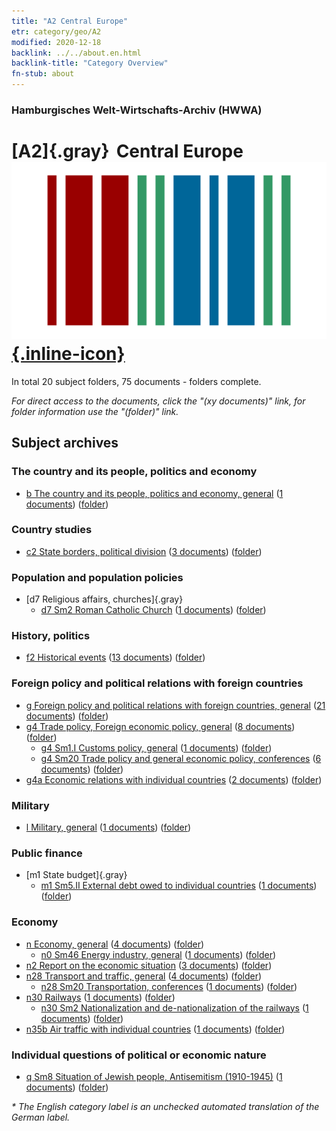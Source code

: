 ```yaml
---
title: "A2 Central Europe"
etr: category/geo/A2
modified: 2020-12-18
backlink: ../../about.en.html
backlink-title: "Category Overview"
fn-stub: about
---
```


### Hamburgisches Welt-Wirtschafts-Archiv (HWWA)
# [A2]{.gray}&#8201; Central Europe&#160; [![Wikidata item](/images/Wikidata-logo.svg){.inline-icon}](http://www.wikidata.org/entity/Q27509)





In total 20 subject folders, 75 documents - folders complete.

_For direct access to the documents, click the "(xy documents)" link, for folder information use the "(folder)" link._

## Subject archives



### The country and its people, politics and economy

- [b The country and its people, politics and economy, general](../../../subject/about.en.html#b) (<a href="https://dfg-viewer.de/show/?tx_dlf[id]=https://pm20.zbw.eu/mets/sh/1408xx/140895/1441xx/144196/public.mets.en.xml" target="_blank">1 documents</a>) ([folder](http://purl.org/pressemappe20/folder/sh/140895,144196))

### Country studies

- [c2 State borders, political division](../../../subject/about.en.html#c2) (<a href="https://dfg-viewer.de/show/?tx_dlf[id]=https://pm20.zbw.eu/mets/sh/1408xx/140895/1442xx/144202/public.mets.en.xml" target="_blank">3 documents</a>) ([folder](http://purl.org/pressemappe20/folder/sh/140895,144202))

### Population and population policies

- [d7 Religious affairs, churches]{.gray}
  - [d7 Sm2 Roman Catholic Church](../../../subject/about.en.html#d7_Sm2) (<a href="https://dfg-viewer.de/show/?tx_dlf[id]=https://pm20.zbw.eu/mets/sh/1408xx/140895/1442xx/144243/public.mets.en.xml" target="_blank">1 documents</a>) ([folder](http://purl.org/pressemappe20/folder/sh/140895,144243))

### History, politics

- [f2 Historical events](../../../subject/about.en.html#f2) (<a href="https://dfg-viewer.de/show/?tx_dlf[id]=https://pm20.zbw.eu/mets/sh/1408xx/140895/1442xx/144286/public.mets.en.xml" target="_blank">13 documents</a>) ([folder](http://purl.org/pressemappe20/folder/sh/140895,144286))

### Foreign policy and political relations with foreign countries

- [g Foreign policy and political relations with foreign countries, general](../../../subject/about.en.html#g) (<a href="https://dfg-viewer.de/show/?tx_dlf[id]=https://pm20.zbw.eu/mets/sh/1408xx/140895/1444xx/144451/public.mets.en.xml" target="_blank">21 documents</a>) ([folder](http://purl.org/pressemappe20/folder/sh/140895,144451))
- [g4 Trade policy, Foreign economic policy, general](../../../subject/about.en.html#g4) (<a href="https://dfg-viewer.de/show/?tx_dlf[id]=https://pm20.zbw.eu/mets/sh/1408xx/140895/1444xx/144470/public.mets.en.xml" target="_blank">8 documents</a>) ([folder](http://purl.org/pressemappe20/folder/sh/140895,144470))
  - [g4 Sm1.I Customs policy, general](../../../subject/about.en.html#g4_Sm1.I) (<a href="https://dfg-viewer.de/show/?tx_dlf[id]=https://pm20.zbw.eu/mets/sh/1408xx/140895/1444xx/144471/public.mets.en.xml" target="_blank">1 documents</a>) ([folder](http://purl.org/pressemappe20/folder/sh/140895,144471))
  - [g4 Sm20 Trade policy and general economic policy, conferences](../../../subject/about.en.html#g4_Sm20) (<a href="https://dfg-viewer.de/show/?tx_dlf[id]=https://pm20.zbw.eu/mets/sh/1408xx/140895/1503xx/150373/public.mets.en.xml" target="_blank">6 documents</a>) ([folder](http://purl.org/pressemappe20/folder/sh/140895,150373))
- [g4a Economic relations with individual countries](../../../subject/about.en.html#g4a) (<a href="https://dfg-viewer.de/show/?tx_dlf[id]=https://pm20.zbw.eu/mets/sh/1408xx/140895/1445xx/144531/public.mets.en.xml" target="_blank">2 documents</a>) ([folder](http://purl.org/pressemappe20/folder/sh/140895,144531))

### Military

- [l Military, general](../../../subject/about.en.html#l) (<a href="https://dfg-viewer.de/show/?tx_dlf[id]=https://pm20.zbw.eu/mets/sh/1408xx/140895/1447xx/144762/public.mets.en.xml" target="_blank">1 documents</a>) ([folder](http://purl.org/pressemappe20/folder/sh/140895,144762))

### Public finance

- [m1 State budget]{.gray}
  - [m1 Sm5.II External debt owed to individual countries](../../../subject/about.en.html#m1_Sm5.II) (<a href="https://dfg-viewer.de/show/?tx_dlf[id]=https://pm20.zbw.eu/mets/sh/1408xx/140895/1448xx/144819/public.mets.en.xml" target="_blank">1 documents</a>) ([folder](http://purl.org/pressemappe20/folder/sh/140895,144819))

### Economy

- [n Economy, general](../../../subject/about.en.html#n) (<a href="https://dfg-viewer.de/show/?tx_dlf[id]=https://pm20.zbw.eu/mets/sh/1408xx/140895/1449xx/144930/public.mets.en.xml" target="_blank">4 documents</a>) ([folder](http://purl.org/pressemappe20/folder/sh/140895,144930))
  - [n0 Sm46 Energy industry, general](../../../subject/about.en.html#n0_Sm46) (<a href="https://dfg-viewer.de/show/?tx_dlf[id]=https://pm20.zbw.eu/mets/sh/1408xx/140895/1458xx/145852/public.mets.en.xml" target="_blank">1 documents</a>) ([folder](http://purl.org/pressemappe20/folder/sh/140895,145852))
- [n2 Report on the economic situation](../../../subject/about.en.html#n2) (<a href="https://dfg-viewer.de/show/?tx_dlf[id]=https://pm20.zbw.eu/mets/sh/1408xx/140895/1449xx/144972/public.mets.en.xml" target="_blank">3 documents</a>) ([folder](http://purl.org/pressemappe20/folder/sh/140895,144972))
- [n28 Transport and traffic, general](../../../subject/about.en.html#n28) (<a href="https://dfg-viewer.de/show/?tx_dlf[id]=https://pm20.zbw.eu/mets/sh/1408xx/140895/1455xx/145509/public.mets.en.xml" target="_blank">4 documents</a>) ([folder](http://purl.org/pressemappe20/folder/sh/140895,145509))
  - [n28 Sm20 Transportation, conferences](../../../subject/about.en.html#n28_Sm20) (<a href="https://dfg-viewer.de/show/?tx_dlf[id]=https://pm20.zbw.eu/mets/sh/1408xx/140895/1505xx/150580/public.mets.en.xml" target="_blank">1 documents</a>) ([folder](http://purl.org/pressemappe20/folder/sh/140895,150580))
- [n30 Railways](../../../subject/about.en.html#n30) (<a href="https://dfg-viewer.de/show/?tx_dlf[id]=https://pm20.zbw.eu/mets/sh/1408xx/140895/1455xx/145531/public.mets.en.xml" target="_blank">1 documents</a>) ([folder](http://purl.org/pressemappe20/folder/sh/140895,145531))
  - [n30 Sm2 Nationalization and de-nationalization of the railways](../../../subject/about.en.html#n30_Sm2) (<a href="https://dfg-viewer.de/show/?tx_dlf[id]=https://pm20.zbw.eu/mets/sh/1408xx/140895/1455xx/145533/public.mets.en.xml" target="_blank">1 documents</a>) ([folder](http://purl.org/pressemappe20/folder/sh/140895,145533))
- [n35b Air traffic with individual countries](../../../subject/about.en.html#n35b) (<a href="https://dfg-viewer.de/show/?tx_dlf[id]=https://pm20.zbw.eu/mets/sh/1408xx/140895/1457xx/145706/public.mets.en.xml" target="_blank">1 documents</a>) ([folder](http://purl.org/pressemappe20/folder/sh/140895,145706))

### Individual questions of political or economic nature

- [q Sm8 Situation of Jewish people, Antisemitism (1910-1945)](../../../subject/about.en.html#q_Sm8) (<a href="https://dfg-viewer.de/show/?tx_dlf[id]=https://pm20.zbw.eu/mets/sh/1408xx/140895/1459xx/145952/public.mets.en.xml" target="_blank">1 documents</a>) ([folder](http://purl.org/pressemappe20/folder/sh/140895,145952))


_* The English category label is an unchecked automated translation of the German label._

